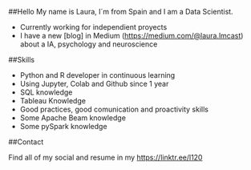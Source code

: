##Hello 
My name is Laura, I´m from Spain and I am a Data Scientist.

* Currently working for independient proyects 
* I have a new [blog] in Medium (https://medium.com/@laura.lmcast) about a IA, psychology and neuroscience

##Skills
* Python and R developer in continuous learning 
* Using Jupyter, Colab and Github since 1 year
* SQL knowledge
* Tableau Knowledge
* Good practices, good comunication and proactivity skills
* Some Apache Beam knowledge
* Some pySpark knowledge

##Contact

Find all of my social and resume in my https://linktr.ee/l120 
